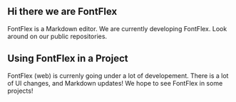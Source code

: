## Hi there we are FontFlex

FontFlex is a Markdown editor. We are currently developing FontFlex. 
Look around on our public repositories.

## Using FontFlex in a Project
FontFlex (web) is currenly going under a lot of developement. There is a lot of
UI changes, and Markdown updates! We hope to see FontFlex in some projects!



<!--

**Here are some ideas to get you started:**

🙋‍♀️ A short introduction - what is your organization all about?
🌈 Contribution guidelines - how can the community get involved?
👩‍💻 Useful resources - where can the community find your docs? Is there anything else the community should know?
🍿 Fun facts - what does your team eat for breakfast?
🧙 Remember, you can do mighty things with the power of [Markdown](https://docs.github.com/github/writing-on-github/getting-started-with-writing-and-formatting-on-github/basic-writing-and-formatting-syntax)
-->
